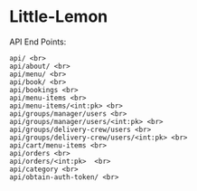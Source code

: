 # Little-Lemon

API End Points:

    api/ <br>
    api/about/ <br>
    api/menu/ <br>
    api/book/ <br>
    api/bookings <br>
    api/menu-items <br>
    api/menu-items/<int:pk> <br>
    api/groups/manager/users <br>
    api/groups/manager/users/<int:pk> <br>
    api/groups/delivery-crew/users <br>
    api/groups/delivery-crew/users/<int:pk> <br>
    api/cart/menu-items <br>
    api/orders <br>
    api/orders/<int:pk>  <br>
    api/category <br>
    api/obtain-auth-token/ <br>
